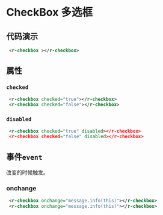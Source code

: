 # CheckBox 多选框

## 代码演示

<r-checkbox></r-checkbox>

```xml
 <r-checkbox ></r-checkbox>
```

## 属性

### `checked`

<r-checkbox checked="true"></r-checkbox>
<r-checkbox checked="false"></r-checkbox>

```xml
 <r-checkbox checked="true"></r-checkbox>
 <r-checkbox checked="false"></r-checkbox>
```

### `disabled`

<r-checkbox checked="true" disabled></r-checkbox>
<r-checkbox checked="false" disabled></r-checkbox>

```xml
 <r-checkbox checked="true" disabled></r-checkbox>
 <r-checkbox checked="false" disabled></r-checkbox>
```

## 事件`event`

改变的时候触发。

### onchange

 <r-checkbox onchange="message.info(this)"></r-checkbox>
 <r-checkbox onchange="message.info(this)"></r-checkbox>

```xml
 <r-checkbox onchange="message.info(this)"></r-checkbox>
 <r-checkbox onchange="message.info(this)"></r-checkbox>
```
